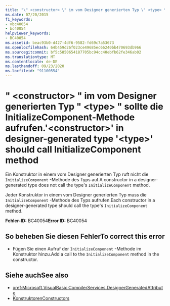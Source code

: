 ```yaml
---
title: "\" <constructor> \" im vom Designer generierten Typ \" <type> \" sollte die InitializeComponent-Methode aufrufen."
ms.date: 07/20/2015
f1_keywords:
- vbc40054
- bc40054
helpviewer_keywords:
- BC40054
ms.assetid: beac93b0-d427-4df6-9582-fd69c7a53673
ms.openlocfilehash: 64b459d26f023ce49685ec66240bb470693db966
ms.sourcegitcommit: bf5c5850654187705bc94cc40ebfb62fe346ab02
ms.translationtype: MT
ms.contentlocale: de-DE
ms.lasthandoff: 09/23/2020
ms.locfileid: "91100554"
---
```

# <a name="constructor-in-designer-generated-type-type-should-call-initializecomponent-method"></a><span data-ttu-id="d89e0-102">" \<constructor> " im vom Designer generierten Typ " \<type> " sollte die InitializeComponent-Methode aufrufen.</span><span class="sxs-lookup"><span data-stu-id="d89e0-102">'\<constructor>' in designer-generated type '\<type>' should call InitializeComponent method</span></span>

<span data-ttu-id="d89e0-103">Ein Konstruktor in einem vom Designer generierten Typ ruft nicht die `InitializeComponent` -Methode des Typs auf.</span><span class="sxs-lookup"><span data-stu-id="d89e0-103">A constructor in a designer-generated type does not call the type's `InitializeComponent` method.</span></span>  
  
 <span data-ttu-id="d89e0-104">Jeder Konstruktor in einem vom Designer generierten Typ muss die `InitializeComponent` -Methode des Typs aufrufen.</span><span class="sxs-lookup"><span data-stu-id="d89e0-104">Each constructor in a designer-generated type should call the type's `InitializeComponent` method.</span></span>  
  
 <span data-ttu-id="d89e0-105">**Fehler-ID:** BC40054</span><span class="sxs-lookup"><span data-stu-id="d89e0-105">**Error ID:** BC40054</span></span>  
  
## <a name="to-correct-this-error"></a><span data-ttu-id="d89e0-106">So beheben Sie diesen Fehler</span><span class="sxs-lookup"><span data-stu-id="d89e0-106">To correct this error</span></span>  
  
- <span data-ttu-id="d89e0-107">Fügen Sie einen Aufruf der `InitializeComponent` -Methode im Konstruktor hinzu.</span><span class="sxs-lookup"><span data-stu-id="d89e0-107">Add a call to the `InitializeComponent` method in the constructor.</span></span>  
  
## <a name="see-also"></a><span data-ttu-id="d89e0-108">Siehe auch</span><span class="sxs-lookup"><span data-stu-id="d89e0-108">See also</span></span>

- <xref:Microsoft.VisualBasic.CompilerServices.DesignerGeneratedAttribute>
- [<span data-ttu-id="d89e0-109">Konstruktoren</span><span class="sxs-lookup"><span data-stu-id="d89e0-109">Constructors</span></span>](../programming-guide/concepts/object-oriented-programming.md#constructors)
